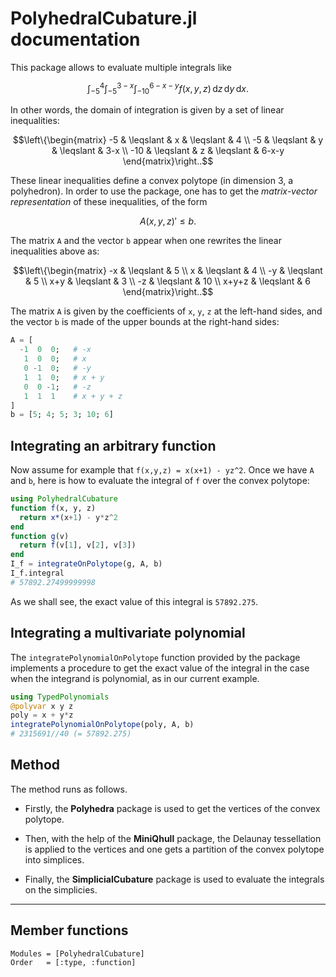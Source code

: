 # PolyhedralCubature.jl documentation

This package allows to evaluate multiple integrals like

```math
\int_{-5}^4\int_{-5}^{3-x}\int_{-10}^{6-x-y} f(x, y, z)\,\text{d}z\,\text{d}y\,\text{d}x.
```

In other words, the domain of integration is given by a set of linear 
inequalities:

```math
\left\{\begin{matrix} -5  & \leqslant & x & \leqslant & 4 \\ -5  & \leqslant & y & \leqslant & 3-x \\ -10 & \leqslant & z & \leqslant & 6-x-y \end{matrix}\right..
```

These linear inequalities define a convex polytope (in dimension 3, a 
polyhedron). 
In order to use the package, one has to get the *matrix-vector representation* 
of these inequalities, of the form

```math
A {(x,y,z)}' \leqslant b.
```

The matrix ``A`` and the vector ``b`` appear when one rewrites the linear 
inequalities above as:

```math
\left\{\begin{matrix} -x & \leqslant & 5 \\ x & \leqslant & 4 \\ -y & \leqslant & 5 \\ x+y & \leqslant & 3 \\ -z & \leqslant & 10 \\ x+y+z & \leqslant & 6 \end{matrix}\right..
```

The matrix ``A`` is given by the coefficients of ``x``, ``y``, ``z`` at the 
left-hand sides, and the vector ``b`` is made of the upper bounds at the 
right-hand sides:

```julia
A = [
  -1  0  0;   # -x
   1  0  0;   # x
   0 -1  0;   # -y
   1  1  0;   # x + y
   0  0 -1;   # -z
   1  1  1    # x + y + z
]
b = [5; 4; 5; 3; 10; 6]
```


## Integrating an arbitrary function

Now assume for example that ``f(x,y,z) = x(x+1) - yz^2``. Once we have ``A`` 
and ``b``, here is how to evaluate the integral of ``f`` over the convex polytope:

```julia
using PolyhedralCubature
function f(x, y, z)
  return x*(x+1) - y*z^2
end
function g(v)
  return f(v[1], v[2], v[3])
end
I_f = integrateOnPolytope(g, A, b)
I_f.integral
# 57892.27499999998
```

As we shall see, the exact value of this integral is ``57892.275``. 


## Integrating a multivariate polynomial

The `integratePolynomialOnPolytope` function provided by the package implements 
a procedure to get the exact value of the integral in the case when the 
integrand is polynomial, as in our current example.

```julia
using TypedPolynomials
@polyvar x y z
poly = x + y*z
integratePolynomialOnPolytope(poly, A, b)
# 2315691//40 (= 57892.275)
```

## Method

The method runs as follows.

- Firstly, the **Polyhedra** package is used to get the vertices of the convex 
polytope.

- Then, with the help of the **MiniQhull** package, the Delaunay tessellation 
is applied to the vertices and one gets a partition of the convex polytope
into simplices.

- Finally, the **SimplicialCubature** package is used to evaluate the integrals
on the simplicies.

___

## Member functions

```@autodocs
Modules = [PolyhedralCubature]
Order   = [:type, :function]
```
